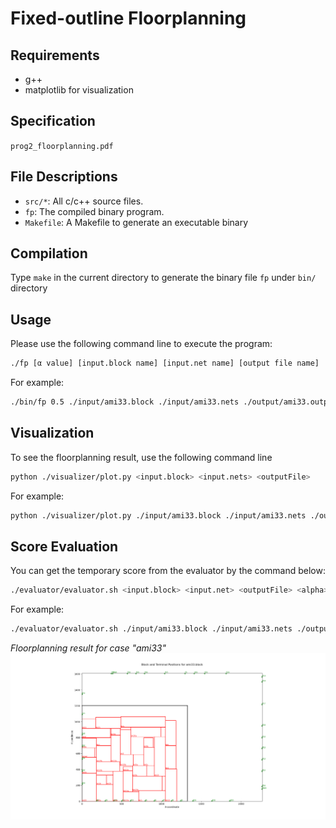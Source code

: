 # Fixed-outline Floorplanning

## Requirements

- g++
- matplotlib for visualization

## Specification

`prog2_floorplanning.pdf`

## File Descriptions

- `src/*`: All c/c++ source files.
- `fp`: The compiled binary program.
- `Makefile`: A Makefile to generate an executable binary

## Compilation

Type `make` in the current directory to generate the binary file `fp` under `bin/` directory

## Usage

Please use the following command line to execute the program:

```bash
./fp [α value] [input.block name] [input.net name] [output file name]
```

For example:

```bash
./bin/fp 0.5 ./input/ami33.block ./input/ami33.nets ./output/ami33.output
```

## Visualization

To see the floorplanning result, use the following command line

```bash
python ./visualizer/plot.py <input.block> <input.nets> <outputFile>
```

For example:

```bash
python ./visualizer/plot.py ./input/ami33.block ./input/ami33.nets ./output/ami33.output
```

## Score Evaluation

You can get the temporary score from the evaluator by the command below:

```bash
./evaluator/evaluator.sh <input.block> <input.net> <outputFile> <alpha>
```

For example:

```bash
./evaluator/evaluator.sh ./input/ami33.block ./input/ami33.nets ./output/ami33.output 0.5
```

*Floorplanning result for case "ami33"*
![img](https://github.com/hschi1106/NTU_PhysicalDesign_2024/blob/main/pa2/visualizer/png/ami33.png)
